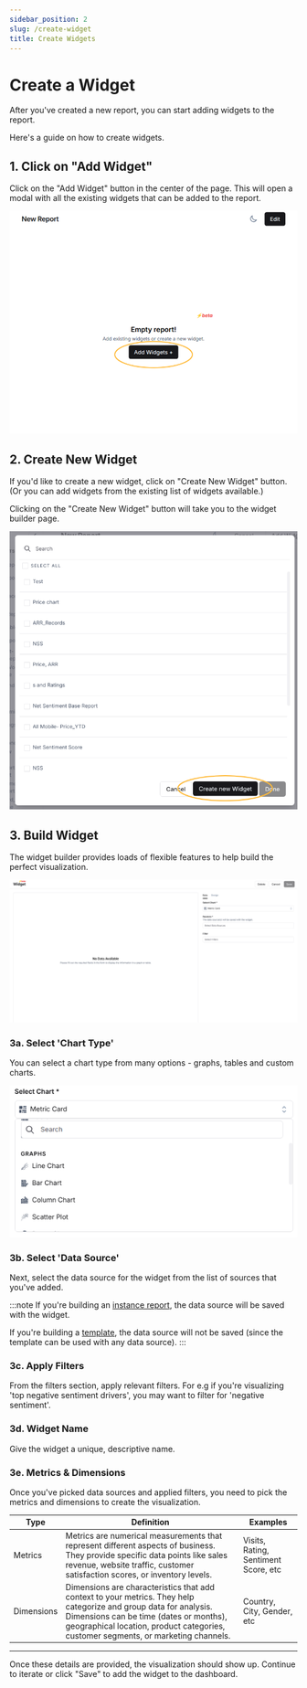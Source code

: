 ```yaml
---
sidebar_position: 2
slug: /create-widget 
title: Create Widgets
---
```


# Create a Widget

After you've created a new report, you can start adding widgets to the report.

Here's a guide on how to create widgets.

## 1. Click on "Add Widget"

Click on the "Add Widget" button in the center of the page. This will open a modal with all the existing widgets that can be added to the report.

![add-widget](/img/help/reports/add-widget.png)

## 2. Create New Widget 

If you'd like to create a new widget, click on "Create New Widget" button. 
(Or you can add widgets from the existing list of widgets available.)

Clicking on the "Create New Widget" button will take you to the widget builder page.

![new-widget](/img/help/reports/create-new-widget.png)

## 3. Build Widget

The widget builder provides loads of flexible features to help build the perfect visualization.

![new-widget](/img/help/reports/widget-builder.png)


### 3a. Select 'Chart Type'

You can select a chart type from many options - graphs, tables and custom charts.

![new-widget](/img/help/reports/widget-chart-type.png)


### 3b. Select 'Data Source'

Next, select the data source for the widget from the list of sources that you've added.

:::note
If you're building an [instance report](/reports), the data source will be saved with the widget.

If you're building a [template](/reports), the data source will not be saved (since the template can be used with any data source).
:::

### 3c. Apply Filters

From the filters section, apply relevant filters. For e.g if you're visualizing 'top negative sentiment drivers', you may want to filter for 'negative sentiment'.

### 3d. Widget Name

Give the widget a unique, descriptive name.

### 3e. Metrics & Dimensions

Once you've picked data sources and applied filters, you need to pick the metrics and dimensions to create the visualization.

| Type | Definition | Examples |
| ---- | ---------- | -------  |
| Metrics | Metrics are numerical measurements that represent different aspects of business. They provide specific data points like sales revenue, website traffic, customer satisfaction scores, or inventory levels. | Visits, Rating, Sentiment Score, etc |
| Dimensions | Dimensions are characteristics that add context to your metrics. They help categorize and group data for analysis. Dimensions can be time (dates or months), geographical location, product categories, customer segments, or marketing channels. | Country, City, Gender, etc |

---

Once these details are provided, the visualization should show up. Continue to iterate or click "Save" to add the widget to the dashboard.




